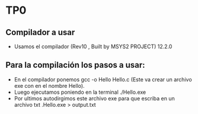 
# TP0
## Compilador a usar
- Usamos el compilador (Rev10 , Built by MSYS2 PROJECT) 12.2.0

## Para la compilación los pasos a usar:
- En el compilador ponemos gcc -o Hello Hello.c (Este va crear un archivo exe con en el nombre Hello).
- Luego ejecutamos poniendo en la terminal ./Hello.exe
- Por ultimos autodirgimos este archivo exe para que escriba en un archivo txt 
.Hello.exe > output.txt
